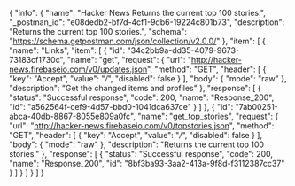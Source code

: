 {
  "info": {
    "name": "Hacker News Returns the current top 100 stories.",
    "_postman_id": "e08dedb2-bf7d-4cf1-9db6-19224c801b73",
    "description": "Returns the current top 100 stories.",
    "schema": "https://schema.getpostman.com/json/collection/v2.0.0/"
  },
  "item": [
    {
      "name": "Links",
      "item": [
        {
          "id": "34c2bb9a-dd35-4079-9673-73183cf1730c",
          "name": "get",
          "request": {
            "url": "http://hacker-news.firebaseio.com/v0/updates.json",
            "method": "GET",
            "header": [
              {
                "key": "Accept",
                "value": "*/*",
                "disabled": false
              }
            ],
            "body": {
              "mode": "raw"
            },
            "description": "Get the changed items and profiles"
          },
          "response": [
            {
              "status": "Successful response",
              "code": 200,
              "name": "Response_200",
              "id": "a562564f-cef9-4d57-bbd0-1041dca637ce"
            }
          ]
        },
        {
          "id": "7ab00251-abca-40db-8867-8055e809a0fc",
          "name": "get_top_stories",
          "request": {
            "url": "http://hacker-news.firebaseio.com/v0/topstories.json",
            "method": "GET",
            "header": [
              {
                "key": "Accept",
                "value": "*/*",
                "disabled": false
              }
            ],
            "body": {
              "mode": "raw"
            },
            "description": "Returns the current top 100 stories."
          },
          "response": [
            {
              "status": "Successful response",
              "code": 200,
              "name": "Response_200",
              "id": "8bf3ba93-3aa2-413a-9f8d-f3112387cc37"
            }
          ]
        }
      ]
    }
  ]
}